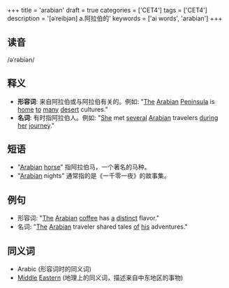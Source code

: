 +++
title = 'arabian'
draft = true
categories = ['CET4']
tags = ['CET4']
description = '[əˈreibjən] a.阿拉伯的'
keywords = ['ai words', 'arabian']
+++

## 读音
/əˈrəbiən/

## 释义
- **形容词**: 来自阿拉伯或与阿拉伯有关的。例如: "[The](/post/the/) [Arabian](/post/arabian/) [Peninsula](/post/peninsula/) is [home](/post/home/) [to](/post/to/) [many](/post/many/) [desert](/post/desert/) cultures."
- **名词**: 有时指阿拉伯人。例如: "[She](/post/she/) met [several](/post/several/) [Arabian](/post/arabian/) travelers [during](/post/during/) [her](/post/her/) [journey](/post/journey/)."

## 短语
- "[Arabian](/post/arabian/) [horse](/post/horse/)" 指阿拉伯马，一个著名的马种。
- "[Arabian](/post/arabian/) nights" 通常指的是《一千零一夜》的故事集。

## 例句
- 形容词: "[The](/post/the/) [Arabian](/post/arabian/) [coffee](/post/coffee/) has [a](/post/a/) [distinct](/post/distinct/) flavor."
- 名词: "[The](/post/the/) [Arabian](/post/arabian/) traveler shared tales [of](/post/of/) [his](/post/his/) adventures."

## 同义词
- Arabic (形容词时的同义词)
- [Middle](/post/middle/) [Eastern](/post/eastern/) (地理上的同义词，描述来自中东地区的事物)
